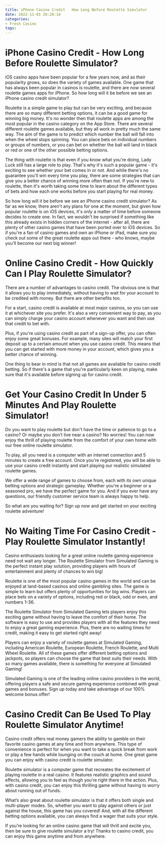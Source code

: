 ```yaml
---
title: iPhone Casino Credit   How Long Before Roulette Simulator
date: 2022-11-01 20:28:14
categories:
- Fresh Casino
tags:
---
```



#  iPhone Casino Credit - How Long Before Roulette Simulator?

iOS casino apps have been popular for a few years now, and as their popularity grows, so does the variety of games available. One game that has always been popular in casinos is roulette, and there are now several roulette games apps for iPhone. So how long will it be before we see an iPhone casino credit simulator?

Roulette is a simple game to play but can be very exciting, and because there are so many different betting options, it can be a good game for winning big money. It's no wonder then that roulette apps are among the most popular in the casino category on the App Store. There are several different roulette games available, but they all work in pretty much the same way. The aim of the game is to predict which number the ball will fall into when the wheel stops spinning. You can place bets on individual numbers or groups of numbers, or you can bet on whether the ball will land in black or red or one of the other possible betting options.

The thing with roulette is that even if you know what you're doing, Lady Luck still has a large role to play. That's why it's such a popular game - it's exciting to see whether your bet comes in or not. And while there's no guarantee you'll win every time you play, there are some strategies that can give you a better chance of winning more often than not. If you're new to roulette, then it's worth taking some time to learn about the different types of bets and how each one works before you start playing for real money.

So how long will it be before we see an iPhone casino credit simulator? As far as we know, there aren't any plans for one at the moment, but given how popular roulette is on iOS devices, it's only a matter of time before someone decides to create one. In fact, we wouldn't be surprised if something like this already exists in hidden corners of the internet - after all, there are plenty of other casino games that have been ported over to iOS devices. So if you're a fan of casino games and own an iPhone or iPad, make sure you check out some of the great roulette apps out there - who knows, maybe you'll become our next big winner!

#  Online Casino Credit - How Quickly Can I Play Roulette Simulator?

There are a number of advantages to casino credit. The obvious one is that it allows you to play immediately, without having to wait for your account to be credited with money. But there are other benefits too.

For a start, casino credit is available at most major casinos, so you can use it at whichever site you prefer. It's also a very convenient way to pay, as you can simply charge your casino account whenever you want and then use that credit to bet with.

Plus, if you're using casino credit as part of a sign-up offer, you can often enjoy some great bonuses. For example, many sites will match your first deposit up to a certain amount when you use casino credit. This means that you can get started with more money in your account, which gives you a better chance of winning.

One thing to bear in mind is that not all games are available for casino credit betting. So if there's a game that you're particularly keen on playing, make sure that it's available before signing up for casino credit.

#  Get Your Casino Credit In Under 5 Minutes And Play Roulette Simulator!

Do you want to play roulette but don't have the time or patience to go to a casino? Or maybe you don't live near a casino? No worries! You can now enjoy the thrill of playing roulette from the comfort of your own home with our free online roulette simulator.

To play, all you need is a computer with an internet connection and 5 minutes to create a free account. Once you're registered, you will be able to use your casino credit instantly and start playing our realistic simulated roulette games.

We offer a wide range of games to choose from, each with its own unique betting options and strategic gameplay. Whether you're a beginner or a seasoned pro, we have the perfect game for you. And if you ever have any questions, our friendly customer service team is always happy to help.

So what are you waiting for? Sign up now and get started on your exciting roulette adventure!

#  No Waiting Time For Casino Credit - Play Roulette Simulator Instantly!

Casino enthusiasts looking for a great online roulette gaming experience need not wait any longer. The Roulette Simulator from Simulated Gaming is the perfect instant play solution, providing players with hours of entertainment and plenty of chances to win big!

Roulette is one of the most popular casino games in the world and can be enjoyed at land-based casinos and online gambling sites. The game is simple to learn but offers plenty of opportunities for big wins. Players can place bets on a variety of options, including red or black, odd or even, and numbers 1-36.

The Roulette Simulator from Simulated Gaming lets players enjoy this exciting game without having to leave the comfort of their home. The software is easy to use and provides players with all the features they need to enjoy a great gaming experience. Plus, there are no waiting times for credit, making it easy to get started right away!

Players can enjoy a variety of roulette games at Simulated Gaming, including American Roulette, European Roulette, French Roulette, and Multi Wheel Roulette. All of these games offer different betting options and jackpots, so players can choose the game that best suits their needs. With so many games available, there is something for everyone at Simulated Gaming!

Simulated Gaming is one of the leading online casino providers in the world, offering players a safe and secure gaming experience combined with great games and bonuses. Sign up today and take advantage of our 100% welcome bonus offer!

#  Casino Credit Can Be Used To Play Roulette Simulator Anytime!

Casino credit offers real money gamers the ability to gamble on their favorite casino games at any time and from anywhere. This type of convenience is perfect for when you want to take a quick break from work or play a few hands while lounging on the couch at home. One great game you can enjoy with casino credit is roulette simulator.

Roulette simulator is a computer game that recreates the excitement of playing roulette in a real casino. It features realistic graphics and sound effects, allowing you to feel as though you’re right there in the action. Plus, with casino credit, you can enjoy this thrilling game without having to worry about running out of funds.

What’s also great about roulette simulator is that it offers both single and multi-player modes. So, whether you want to play against others or just against the house, this game has you covered! And, with all the different betting options available, you can always find a wager that suits your style.

If you’re looking for an online casino game that will thrill and excite you, then be sure to give roulette simulator a try! Thanks to casino credit, you can enjoy this game anytime and from anywhere.